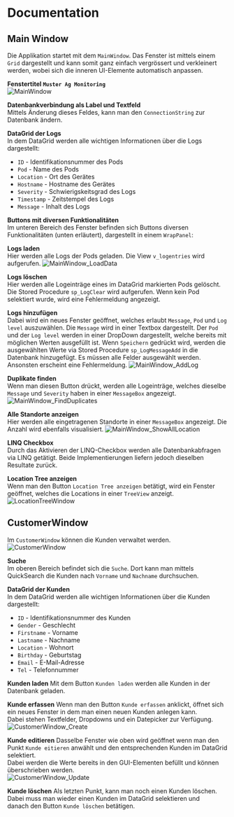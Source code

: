 ﻿# Documentation

## Main Window
Die Applikation startet mit dem `MainWindow`. Das Fenster ist mittels einem `Grid` dargestellt und kann
somit ganz einfach vergrössert und verkleinert werden, wobei sich die inneren UI-Elemente automatisch anpassen.

**Fenstertitel `Muster Ag Monitoring`**  
![MainWindow][MainWindow]

**Datenbankverbindung als Label und Textfeld**  
Mittels Änderung dieses Feldes, kann man den `ConnectionString` zur Datenbank ändern.  

**DataGrid der Logs**  
In dem DataGrid werden alle wichtigen Informationen über die Logs dargestellt:  
- `ID` - Identifikationsnummer des Pods
- `Pod` - Name des Pods
- `Location` - Ort des Gerätes
- `Hostname` - Hostname des Gerätes
- `Severity` - Schwierigskeitsgrad des Logs
- `Timestamp` - Zeitstempel des Logs
- `Message` - Inhalt des Logs

**Buttons mit diversen Funktionalitäten**  
Im unteren Bereich des Fenster befinden sich Buttons diversen Funktionalitäten (unten erläutert), dargestellt in einem `WrapPanel`:  

**Logs laden**  
Hier werden alle Logs der Pods geladen. Die View `v_logentries` wird aufgerufen.
![MainWindow_LoadData][MainWindow_LoadData]

**Logs löschen**  
Hier werden alle Logeinträge eines im DataGrid markierten Pods gelöscht. Die Stored Procedure `sp_LogClear` wird aufgerufen.
Wenn kein Pod selektiert wurde, wird eine Fehlermeldung angezeigt.

**Logs hinzufügen**  
Dabei wird ein neues Fenster geöffnet, welches erlaubt `Message`, `Pod` und `Log level` auszuwählen.
Die `Message` wird in einer Textbox dargestellt. Der `Pod` und der `Log level` werden in einer DropDown dargestellt, welche bereits mit möglichen Werten ausgefüllt ist.
Wenn `Speichern` gedrückt wird, werden die ausgewählten Werte via Stored Procedure `sp_LogMessageAdd` in die Datenbank hinzugefügt.
Es müssen alle Felder ausgewählt werden. Ansonsten erscheint eine Fehlermeldung.
![MainWindow_AddLog][MainWindow_AddLog]

**Duplikate finden**  
Wenn man diesen Button drückt, werden alle Logeinträge, welches dieselbe `Message` und `Severity` haben in einer `MessageBox` angezeigt.
![MainWindow_FindDuplicates][MainWindow_FindDuplicates]

**Alle Standorte anzeigen**  
Hier werden alle eingetragenen Standorte in einer `MessageBox` angezeigt. Die Anzahl wird ebenfalls visualisiert.
![MainWindow_ShowAllLocation][MainWindow_ShowAllLocation]

**LINQ Checkbox**  
Durch das Aktivieren der LINQ-Checkbox werden alle Datenbankabfragen via LINQ getätigt.
Beide Implementierungen liefern jedoch dieselben Resultate zurück.

**Location Tree anzeigen**  
Wenn man den Button `Location Tree anzeigen` betätigt, wird ein Fenster geöffnet, welches die Locations in einer `TreeView` anzeigt.
![LocationTreeWindow][LocationTreeWindow]

## CustomerWindow  
Im `CustomerWindow` können die Kunden verwaltet werden.
![CustomerWindow][CustomerWindow]

**Suche**  
Im oberen Bereich befindet sich die `Suche`. Dort kann man mittels QuickSearch die Kunden nach `Vorname` und `Nachname` durchsuchen.

**DataGrid der Kunden**  
In dem DataGrid werden alle wichtigen Informationen über die Kunden dargestellt:  
- `ID` - Identifikationsnummer des Kunden
- `Gender` - Geschlecht
- `Firstname` - Vorname
- `Lastname` - Nachname
- `Location` - Wohnort
- `Birthday` - Geburtstag
- `Email` - E-Mail-Adresse
- `Tel` - Telefonnummer

**Kunden laden**
Mit dem Button `Kunden laden` werden alle Kunden in der Datenbank geladen.

**Kunde erfassen**
Wenn man den Button `Kunde erfassen` anklickt, öffnet sich ein neues Fenster in dem man einen neuen Kunden anlegen kann.  
Dabei stehen Textfelder, Dropdowns und ein Datepicker zur Verfügung.  
![CustomerWindow_Create][CustomerWindow_Create]

**Kunde editieren**
Dasselbe Fenster wie oben wird geöffnet wenn man den Punkt `Kunde eitieren` anwählt und den entsprechenden Kunden im DataGrid selektiert.  
Dabei werden die Werte bereits in den GUI-Elementen befüllt und können überschrieben werden.  
![CustomerWindow_Update][CustomerWindow_Update]

**Kunde löschen**
Als letzten Punkt, kann man noch einen Kunden löschen. Dabei muss man wieder einen Kunden im DataGrid selektieren und  
danach den Button `Kunde löschen` betätigen.

[MainWindow]: ./Images/MainWindow.png "MainWindow"
[MainWindow_LoadData]: ./Images/MainWindow_LoadData.png "MainWindow_LoadData"
[MainWindow_AddLog]: ./Images/MainWindow_AddLog.png "MainWindow_AddLog"
[MainWindow_FindDuplicates]: ./Images/MainWindow_FindDuplicates.png "MainWindow_FindDuplicates"
[MainWindow_ShowAllLocation]: ./Images/MainWindow_ShowAllLocation.png "MainWindow_ShowAllLocation"
[CustomerWindow]: ./Images/CustomerWindow.png "CustomerWindow"
[CustomerWindow_Create]: ./Images/CustomerDetailWindow_Create.png "CustomerWindow_Create"
[CustomerWindow_Update]: ./Images/CustomerDetailWindow_Update.png "CustomerWindow_Update"
[LocationTreeWindow]: ./Images/LocationTreeWindow.png "LocationTreeWindow"

